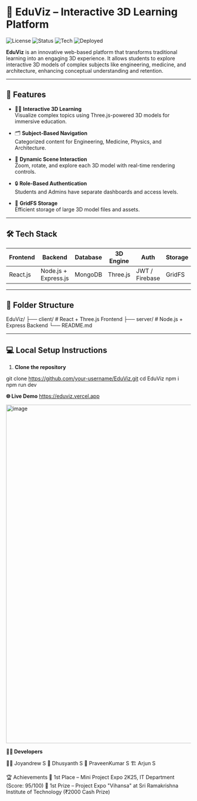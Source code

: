 # 🧠 EduViz – Interactive 3D Learning Platform

![License](https://img.shields.io/badge/license-MIT-blue.svg)
![Status](https://img.shields.io/badge/status-active-brightgreen)
![Tech](https://img.shields.io/badge/tech-Three.js%20%7C%20React%20%7C%20MongoDB-purple)
![Deployed](https://img.shields.io/badge/deployed-Vercel-black)

**EduViz** is an innovative web-based platform that transforms traditional learning into an engaging 3D experience. It allows students to explore interactive 3D models of complex subjects like engineering, medicine, and architecture, enhancing conceptual understanding and retention.

---

## 🚀 Features

- 🧑‍🏫 **Interactive 3D Learning**  
  Visualize complex topics using Three.js-powered 3D models for immersive education.

- 🗂️ **Subject-Based Navigation**  
  Categorized content for Engineering, Medicine, Physics, and Architecture.

- 🧭 **Dynamic Scene Interaction**  
  Zoom, rotate, and explore each 3D model with real-time rendering controls.

- 🔒 **Role-Based Authentication**  
  Students and Admins have separate dashboards and access levels.

- 📂 **GridFS Storage**  
  Efficient storage of large 3D model files and assets.

---

## 🛠️ Tech Stack

| Frontend | Backend | Database | 3D Engine | Auth | Storage |
|----------|---------|----------|-----------|------|---------|
| React.js | Node.js + Express.js | MongoDB | Three.js | JWT / Firebase | GridFS |

---

## 📁 Folder Structure

EduViz/
├── client/ # React + Three.js Frontend
├── server/ # Node.js + Express Backend
└── README.md



---

## 💻 Local Setup Instructions

1. **Clone the repository**

git clone https://github.com/your-username/EduViz.git
cd EduViz
npm i
npm run dev



**🌐 Live Demo**
https://eduviz.vercel.app

<img width="1851" height="923" alt="image" src="https://github.com/user-attachments/assets/bd252215-7204-4a8a-92ac-e07d43c30c28" />

**👨‍💻 Developers**

👨‍💻 Joyandrew S 
🧠 Dhusyanth S 
🧪 PraveenKumar S
🏗️ Arjun S 

🏆 Achievements
🥇 1st Place – Mini Project Expo 2K25, IT Department (Score: 95/100)
🥇 1st Prize – Project Expo "Vihansa" at Sri Ramakrishna Institute of Technology (₹2000 Cash Prize)



